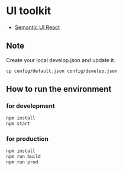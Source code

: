 # UI toolkit
- [Semantic UI React](http://react.semantic-ui.com)

## Note

Create your local develop.json and update it.

```
cp config/default.json config/develop.json
```

## How to run the environment

### for development

```bash
npm install
npm start
```

### for production
```bash
npm install
npm run build
npm run prod
```
